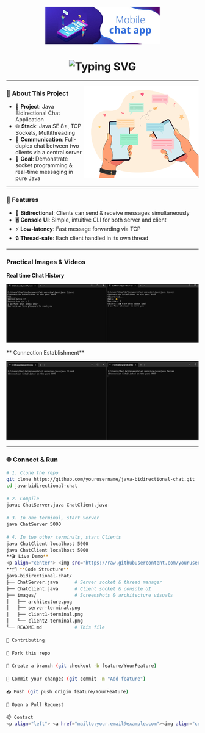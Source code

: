 <p align="center">
  <img src="https://github.com/Naninetha3/ChatAPPwith-JAVA/blob/main/24277008.jpg" alt="Chat Architecture" width="300" />
</p>

<h1 align="center">
  <img src="https://readme-typing-svg.herokuapp.com?font=Fira+Code&size=28&pause=1000&color=00FFFj&center=true&vCenter=true&width=600&lines=💬+Java+Bidirectional+Chat+App;🔄+Real-time+Socket+Messaging;🚀+Built+with+Java+TCP+Sockets" alt="Typing SVG" />
</h1>

---

<img align="right" alt="Chat Demo" width="300" src="https://github.com/Naninetha3/ChatAPPwith-JAVA/blob/main/Two%20hands%20holding%20phones%20with%20messages%20in%20speech%20bubbles.jpg" />

### 🚀 About This Project

- 🔭 **Project**: Java Bidirectional Chat Application  
- 🌐 **Stack**: Java SE 8+, TCP Sockets, Multithreading  
- 🔄 **Communication**: Full-duplex chat between two clients via a central server  
- 🎯 **Goal**: Demonstrate socket programming & real-time messaging in pure Java  

---

### 🌟 Features

- 🔄 **Bidirectional**: Clients can send & receive messages simultaneously  
- 🖥️ **Console UI**: Simple, intuitive CLI for both server and client  
- ⚡ **Low-latency**: Fast message forwarding via TCP  
- 🔒 **Thread-safe**: Each client handled in its own thread  

---

### Practical Images & Videos 

**Real time Chat History**

<p align="center">
  <img src="https://github.com/Naninetha3/ChatAPPwith-JAVA/blob/main/realtime%20chat%20.png" alt="Chat Architecture" width="800" />
</p>
** Connection Establishment**
<p align="center">
  <img src="https://github.com/Naninetha3/ChatAPPwith-JAVA/blob/main/connection%20establish.png" alt="Chat Architecture" width="800" />
</p>


---
### 🌐 Connect & Run

```bash
# 1. Clone the repo
git clone https://github.com/yourusername/java-bidirectional-chat.git
cd java-bidirectional-chat

# 2. Compile
javac ChatServer.java ChatClient.java

# 3. In one terminal, start Server
java ChatServer 5000

# 4. In two other terminals, start Clients
java ChatClient localhost 5000
java ChatClient localhost 5000
**🎬 Live Demo**
<p align="center"> <img src="https://raw.githubusercontent.com/yourusername/java-bidirectional-chat/main/images/server-terminal.png" alt="Server Terminal" width="250" class="demo-screenshot" /> &nbsp;&nbsp; <img src="https://raw.githubusercontent.com/yourusername/java-bidirectional-chat/main/images/client1-terminal.png" alt="Client1 Terminal" width="250" class="demo-screenshot" /> &nbsp;&nbsp; <img src="https://raw.githubusercontent.com/yourusername/java-bidirectional-chat/main/images/client2-terminal.png" alt="Client2 Terminal" width="250" class="demo-screenshot" /> </p>
**🗂️ **Code Structure**
java-bidirectional-chat/
├── ChatServer.java      # Server socket & thread manager
├── ChatClient.java      # Client socket & console UI
├── images/              # Screenshots & architecture visuals
│   ├── architecture.png
│   ├── server-terminal.png
│   ├── client1-terminal.png
│   └── client2-terminal.png
└── README.md            # This file

🤝 Contributing

🌱 Fork this repo

🚀 Create a branch (git checkout -b feature/YourFeature)

📝 Commit your changes (git commit -m "Add feature")

📤 Push (git push origin feature/YourFeature)

🔀 Open a Pull Request

📫 Contact
<p align="left"> <a href="mailto:your.email@example.com"><img align="center" src="https://img.icons8.com/ios-glyphs/30/00ffff/new-post.png" alt="Email"/></a> <a href="https://github.com/yourusername" target="_blank"><img align="center" src="https://img.icons8.com/ios-glyphs/30/00ffff/github.png" alt="GitHub"/></a> <a href="https://linkedin.com/in/yourprofile" target="_blank"><img align="center" src="https://img.icons8.com/ios-glyphs/30/00ffff/linkedin.png" alt="LinkedIn"/></a> </p>
